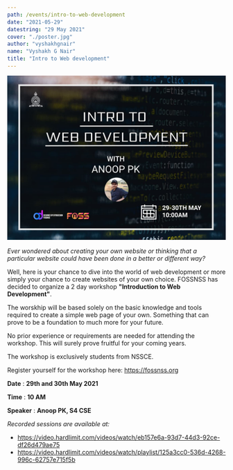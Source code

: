 ```yaml
---
path: /events/intro-to-web-development
date: "2021-05-29"
datestring: "29 May 2021"
cover: "./poster.jpg"
author: "vyshakhgnair"
name: "Vyshakh G Nair"
title: "Intro to Web development"
---
```


![Poster](./poster.jpg)


_Ever wondered about creating your own website or thinking that a particular website could have been done in a better or different way?_

Well, here is your chance to dive into the world of web development or more simply your chance to create websites of your own choice. FOSSNSS has decided to organize a 2 day workshop **"Introduction to Web Development"**. 

The worskhip will be based solely on the basic knowledge and tools required to create a simple web page of your own. Something that can prove to be a foundation to much more for your future.

No prior experience or requirements are needed for attending the workshop. This will surely prove fruitful for your coming years. 

The workshop is exclusively students from NSSCE.

Register yourself for the workshop here: https://fossnss.org

**Date** : **29th and 30th May 2021**

**Time** : **10 AM**

**Speaker** : **Anoop PK, S4 CSE**

_Recorded sessions are available at:_

- https://video.hardlimit.com/videos/watch/eb157e6a-93d7-44d3-92ce-df26d479ae75
- https://video.hardlimit.com/videos/watch/playlist/125a3cc0-536d-4268-996c-62757e715f5b
